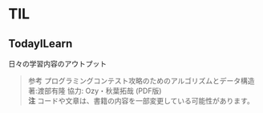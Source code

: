 # TIL

## TodayILearn
日々の学習内容のアウトプット

>参考 プログラミングコンテスト攻略のためのアルゴリズムとデータ構造 著:渡部有隆 協力: Ozy・秋葉拓哉 (PDF版)  
**注** コードや文章は、書籍の内容を一部変更している可能性があります。
